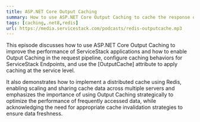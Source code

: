 ```yaml
---
title: ASP.NET Core Output Caching
summary: How to use ASP.NET Core Output Caching to cache the response of a ServiceStack Service using ServiceStack.Redis
tags: [caching,.net8,redis]
url: https://media.servicestack.com/podcasts/redis-outputcache.mp3
---
```


This episode discusses how to use ASP.NET Core Output Caching to improve the performance of 
ServiceStack applications and how to enable Output Caching in the request pipeline, 
configure caching behaviors for ServiceStack Endpoints, and use the [OutputCache] attribute to 
apply caching at the service level. 

It also demonstrates how to implement a distributed cache using Redis, enabling scaling and 
sharing cache data across multiple servers and emphasizes the importance of using Output Caching 
strategically to optimize the performance of frequently accessed data, while acknowledging the 
need for appropriate cache invalidation strategies to ensure data freshness.